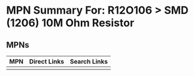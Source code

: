 



# MPN Summary For: R12O106 > SMD (1206) 10M Ohm Resistor

## MPNs
  

|MPN|Direct Links|Search Links|
| :--- | :--- | :--- |
||||
